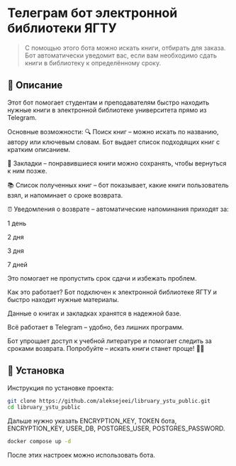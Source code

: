 # Телеграм бот электронной библиотеки ЯГТУ

> С помощью этого бота можно искать книги, отбирать для заказа. Бот автоматически уведомит вас, если вам необходимо сдать книги в библиотеку к определённому сроку.

## 📌 Описание
Этот бот помогает студентам и преподавателям быстро находить нужные книги в электронной библиотеке университета прямо из Telegram.

Основные возможности:
🔍 Поиск книг – можно искать по названию, автору или ключевым словам. Бот выдает список подходящих книг с кратким описанием.

📌 Закладки – понравившиеся книги можно сохранять, чтобы вернуться к ним позже.

📚 Список полученных книг – бот показывает, какие книги пользователь взял, и напоминает о сроке возврата.

⏰ Уведомления о возврате – автоматические напоминания приходят за:

1 день

2 дня

3 дня

7 дней


Это помогает не пропустить срок сдачи и избежать проблем.

Как это работает?
Бот подключен к электронной библиотеке ЯГТУ и быстро находит нужные материалы.

Данные о книгах и закладках хранятся в надежной базе.

Всё работает в Telegram – удобно, без лишних программ.

Бот упрощает доступ к учебной литературе и помогает следить за сроками возврата. Попробуйте – искать книги станет проще! 📖✨
## 🔧 Установка
Инструкция по установке проекта:

```bash
git clone https://github.com/aleksejeei/libruary_ystu_public.git
cd libruary_ystu_public
```
Дальше нужно указать ENCRYPTION_KEY, TOKEN бота, ENCRYPTION_KEY, USER_DB, POSTGRES_USER, POSTGRES_PASSWORD.

```bash
docker compose up -d
```
После этих настроек можно использовать бота.